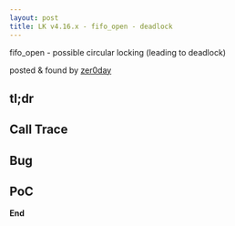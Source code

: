 ```yaml
---
layout: post
title: LK v4.16.x - fifo_open - deadlock
---
```


fifo_open - possible circular locking (leading to deadlock)

posted & found by [zer0day](https://kozistr.github.io/)

## tl;dr

## Call Trace

## Bug

## PoC

**End**